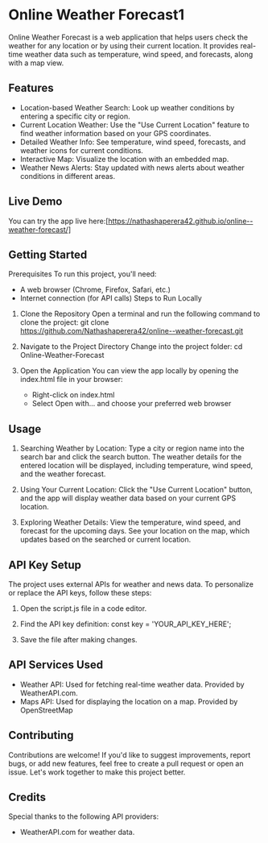 # Online Weather Forecast1
Online Weather Forecast is a web application that helps users check the weather for any location or by using their current location. It provides real-time weather data such as temperature, wind speed, and forecasts, along with a map view.


## Features

- Location-based Weather Search: Look up weather conditions by entering a specific city or region.
- Current Location Weather: Use the "Use Current Location" feature to find weather information based on your GPS coordinates.
- Detailed Weather Info: See temperature, wind speed, forecasts, and weather icons for current conditions.
- Interactive Map: Visualize the location with an embedded map.
- Weather News Alerts: Stay updated with news alerts about weather conditions in different areas.


## Live Demo
You can try the app live here:[https://nathashaperera42.github.io/online--weather-forecast/]


## Getting Started
Prerequisites
To run this project, you'll need:
- A web browser (Chrome, Firefox, Safari, etc.)
- Internet connection (for API calls)
Steps to Run Locally
1. Clone the Repository
   Open a terminal and run the following command to clone the project:
   git clone  https://github.com/Nathashaperera42/online--weather-forecast.git

2. Navigate to the Project Directory
   Change into the project folder:
   cd Online-Weather-Forecast

3. Open the Application
   You can view the app locally by opening the index.html file in your browser:
   - Right-click on index.html
   - Select Open with... and choose your preferred web browser

## Usage
1. Searching Weather by Location: Type a city or region name into the search bar and click the search button. The weather details for the entered location will be displayed, including temperature, wind speed, and the weather forecast.

2. Using Your Current Location: Click the "Use Current Location" button, and the app will display weather data based on your current GPS location.

3. Exploring Weather Details: View the temperature, wind speed, and forecast for the upcoming days. See your location on the map, which updates based on the searched or current location.

## API Key Setup
The project uses external APIs for weather and news data. To personalize or replace the API keys, follow these steps:

1. Open the script.js file in a code editor.
2. Find the API key definition:
   const key = 'YOUR_API_KEY_HERE';

3. Save the file after making changes.

## API Services Used
- Weather API: Used for fetching real-time weather data. Provided by WeatherAPI.com.
- Maps API: Used for displaying the location on a map. Provided by OpenStreetMap


## Contributing
Contributions are welcome! If you'd like to suggest improvements, report bugs, or add new features, feel free to create a pull request or open an issue. Let's work together to make this project better.


## Credits
Special thanks to the following API providers:

- WeatherAPI.com for weather data.





